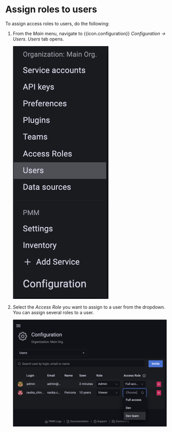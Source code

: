 # Assign roles to users

To assign access roles to users, do the following:

1. From the *Main* menu, navigate to {{icon.configuration}} *Configuration → Users*. *Users* tab opens.

    ![!](../../_images/PMM_access_control_assign_role.png)


2. Select the *Access Role* you want to assign to a user from the dropdown. You can assign several roles to a user.

    ![!](../../_images/PMM_access_control_select_role.png)
















